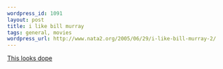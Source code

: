 ```yaml
--- 
wordpress_id: 1091
layout: post
title: i like bill murray
tags: general, movies
wordpress_url: http://www.nata2.org/2005/06/29/i-like-bill-murray-2/
---
```

<a href="http://www.focusfeatures.com/viewer.php?f=broken_flowers&c=trailer&ext=mov&w=480&&h=270">This looks dope</a>
